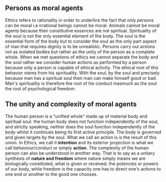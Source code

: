 ## Persons as moral agents
Ethics refers to rationality in order to underline the fact that only persons can be moral i.e irrational beings cannot be moral. Animals cannot be moral agents because their constitutive essences are not spiritual.
Spirituality of the soul is not the only essential element of the body. The soul is the essential form of the body but to consider the soul as the only part aspect of man that requires dignity is to be unrealistic. Persons carry out actions not as isolated bodies but rather as the unity of the person as a complete whole.
When we met questions of ethics we cannot separate the body and the soul rather we consider human actions as performed by a person because only a person is capable of ethical activity. The ethical root of this behavior stems from his spirituality. With the soul, by the soul and precisely because man has a spiritual soul then man can make himself good or bad. Man's spirituality is therefore the root of his conduct inasmuch as the soul the root of psychological freedom.

## The unity and complexity of moral agents
The human person is a "unified whole" made up of material body and spiritual soul. the human body does not function independently of the soul, and strictly speaking, neither does the soul function independently of the body whilst it continues being its first active principle. The body is governed and given targets by the soul. What we call an action is is the result of this union. In Ethics, we call it __intention__ and its exterior projection is what we call behaviour/conduct or simply __action__. 
The complexity of the human person can also be understood in another way. That is to say as a unitary synthesis of __nature and freedom__ where nature simply means we are biologically constituted, what is given or received; the potencies or powers of our body, while freedom is the capacity one has to direct one's actions to one end or another to the good one chooses.
